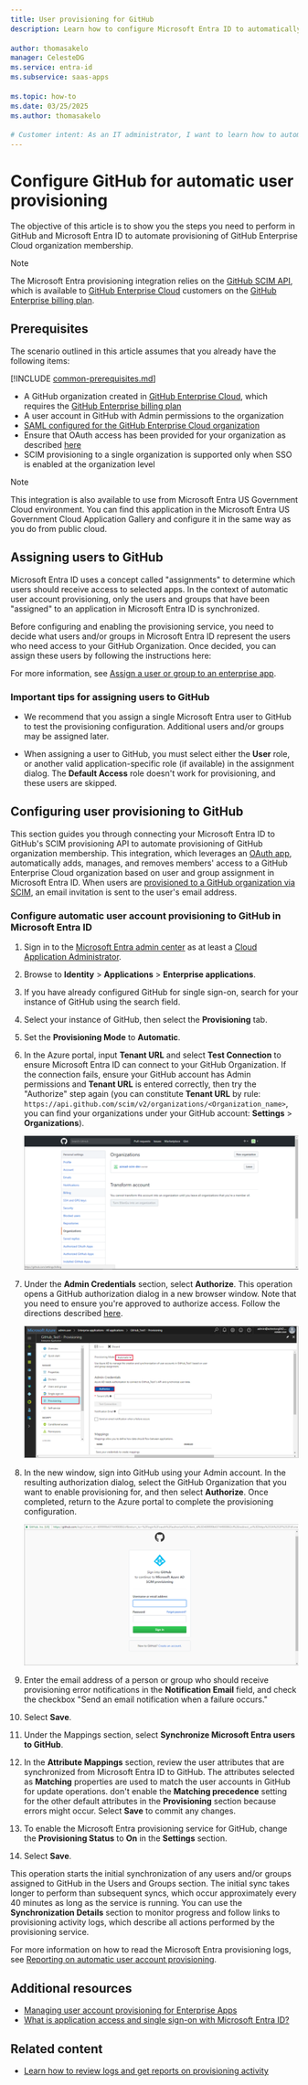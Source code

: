 ```yaml
---
title: User provisioning for GitHub
description: Learn how to configure Microsoft Entra ID to automatically provision and deprovision user organization membership in GitHub Enterprise Cloud.

author: thomasakelo
manager: CelesteDG
ms.service: entra-id
ms.subservice: saas-apps

ms.topic: how-to
ms.date: 03/25/2025
ms.author: thomasakelo

# Customer intent: As an IT administrator, I want to learn how to automatically provision and deprovision user accounts from Microsoft Entra ID to GitHub so that I can streamline the user management process and ensure that users have the appropriate access to GitHub.
---
```

# Configure GitHub for automatic user provisioning

The objective of this article is to show you the steps you need to perform in GitHub and Microsoft Entra ID to automate provisioning of GitHub Enterprise Cloud organization membership.

> [!NOTE]
> The Microsoft Entra provisioning integration relies on the [GitHub SCIM API](https://developer.github.com/v3/scim/), which is available to [GitHub Enterprise Cloud](https://help.github.com/articles/github-s-products/#github-enterprise) customers on the [GitHub Enterprise billing plan](https://help.github.com/articles/github-s-billing-plans/#billing-plans-for-organizations).

## Prerequisites

The scenario outlined in this article assumes that you already have the following items:

[!INCLUDE [common-prerequisites.md](~/identity/saas-apps/includes/common-prerequisites.md)]
* A GitHub organization created in [GitHub Enterprise Cloud](https://help.github.com/articles/github-s-products/#github-enterprise), which requires the [GitHub Enterprise billing plan](https://help.github.com/articles/github-s-billing-plans/#billing-plans-for-organizations)
* A user account in GitHub with Admin permissions to the organization
* [SAML configured for the GitHub Enterprise Cloud organization](./github-tutorial.md)
* Ensure that OAuth access has been provided for your organization as described [here](https://help.github.com/en/github/setting-up-and-managing-organizations-and-teams/approving-oauth-apps-for-your-organization)
* SCIM provisioning to a single organization is supported only when SSO is enabled at the organization level

> [!NOTE]
> This integration is also available to use from Microsoft Entra US Government Cloud environment. You can find this application in the Microsoft Entra US Government Cloud Application Gallery and configure it in the same way as you do from public cloud.

## Assigning users to GitHub

Microsoft Entra ID uses a concept called "assignments" to determine which users should receive access to selected apps. In the context of automatic user account provisioning, only the users and groups that have been "assigned" to an application in Microsoft Entra ID is synchronized. 

Before configuring and enabling the provisioning service, you need to decide what users and/or groups in Microsoft Entra ID represent the users who need access to your GitHub Organization. Once decided, you can assign these users by following the instructions here:

For more information, see [Assign a user or group to an enterprise app](~/identity/enterprise-apps/assign-user-or-group-access-portal.md).

### Important tips for assigning users to GitHub

* We recommend that you assign a single Microsoft Entra user to GitHub to test the provisioning configuration. Additional users and/or groups may be assigned later.

* When assigning a user to GitHub, you must select either the **User** role, or another valid application-specific role (if available) in the assignment dialog. The **Default Access** role doesn't work for provisioning, and these users are skipped.

## Configuring user provisioning to GitHub

This section guides you through connecting your Microsoft Entra ID to GitHub's SCIM provisioning API to automate provisioning of GitHub organization membership. This integration, which leverages an [OAuth app](https://docs.github.com/en/free-pro-team@latest/github/authenticating-to-github/authorizing-oauth-apps#oauth-apps-and-organizations), automatically adds, manages, and removes members' access to a GitHub Enterprise Cloud organization based on user and group assignment in Microsoft Entra ID. When users are [provisioned to a GitHub organization via SCIM](https://docs.github.com/en/rest/enterprise-admin/scim), an email invitation is sent to the user's email address.

<a name='configure-automatic-user-account-provisioning-to-github-in-azure-ad'></a>

### Configure automatic user account provisioning to GitHub in Microsoft Entra ID

1. Sign in to the [Microsoft Entra admin center](https://entra.microsoft.com) as at least a [Cloud Application Administrator](~/identity/role-based-access-control/permissions-reference.md#cloud-application-administrator).
1. Browse to **Identity** > **Applications** > **Enterprise applications**.

2. If you have already configured GitHub for single sign-on, search for your instance of GitHub using the search field.

3. Select your instance of GitHub, then select the **Provisioning** tab.

4. Set the **Provisioning Mode** to **Automatic**.

5. In the Azure portal, input **Tenant URL** and select **Test Connection** to ensure Microsoft Entra ID can connect to your GitHub Organization. If the connection fails, ensure your GitHub account has Admin permissions and **Tenant URL** is entered correctly, then try the "Authorize" step again (you can constitute **Tenant URL** by rule: `https://api.github.com/scim/v2/organizations/<Organization_name>`, you can find your organizations under your GitHub account: **Settings** > **Organizations**).

   ![Screenshot shows Organizations page in GitHub.](./media/github-provisioning-tutorial/github3.png)

6. Under the **Admin Credentials** section, select **Authorize**. This operation opens a GitHub authorization dialog in a new browser window. Note that you need to ensure you're approved to authorize access. Follow the directions described [here](https://help.github.com/github/setting-up-and-managing-organizations-and-teams/approving-oauth-apps-for-your-organization).

   ![Screenshot shows the GitHub Provisioning.](./media/github-provisioning-tutorial/github1.png)

7. In the new window, sign into GitHub using your Admin account. In the resulting authorization dialog, select the GitHub Organization that you want to enable provisioning for, and then select **Authorize**. Once completed, return to the Azure portal to complete the provisioning configuration.

   ![Screenshot shows the sign-in page for GitHub.](./media/github-provisioning-tutorial/github2.png)

8. Enter the email address of a person or group who should receive provisioning error notifications in the **Notification Email** field, and check the checkbox "Send an email notification when a failure occurs."

9. Select **Save**.

10. Under the Mappings section, select **Synchronize Microsoft Entra users to GitHub**.

11. In the **Attribute Mappings** section, review the user attributes that are synchronized from Microsoft Entra ID to GitHub. The attributes selected as **Matching** properties are used to match the user accounts in GitHub for update operations. don't enable the **Matching precedence** setting for the other default attributes in the **Provisioning** section because errors might occur. Select **Save** to commit any changes.

12. To enable the Microsoft Entra provisioning service for GitHub, change the **Provisioning Status** to **On** in the **Settings** section.

13. Select **Save**.

This operation starts the initial synchronization of any users and/or groups assigned to GitHub in the Users and Groups section. The initial sync takes longer to perform than subsequent syncs, which occur approximately every 40 minutes as long as the service is running. You can use the **Synchronization Details** section to monitor progress and follow links to provisioning activity logs, which describe all actions performed by the provisioning service. 

For more information on how to read the Microsoft Entra provisioning logs, see [Reporting on automatic user account provisioning](~/identity/app-provisioning/check-status-user-account-provisioning.md).

## Additional resources

* [Managing user account provisioning for Enterprise Apps](~/identity/app-provisioning/configure-automatic-user-provisioning-portal.md)
* [What is application access and single sign-on with Microsoft Entra ID?](~/identity/enterprise-apps/what-is-single-sign-on.md)

## Related content

* [Learn how to review logs and get reports on provisioning activity](~/identity/app-provisioning/check-status-user-account-provisioning.md)